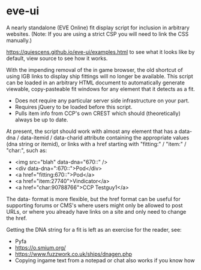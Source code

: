 # eve-ui
A nearly standalone (EVE Online) fit display script for inclusion in arbitrary websites. (Note: If you are using a strict CSP you will need to link the CSS manually.)

https://quiescens.github.io/eve-ui/examples.html to see what it looks like by default, view source to see how it works.

With the impending removal of the in game browser, the old shortcut of using IGB links to display ship fittings will no longer be available. 
This script can be loaded in an arbitrary HTML document to automatically generate viewable, copy-pasteable fit windows for any element that it detects as a fit.

* Does not require any particular server side infrastructure on your part.
* Requires jQuery to be loaded before this script.
* Pulls item info from CCP's own CREST which should (theoretically) always be up to date.

At present, the script should work with almost any element that has a data-dna / data-itemid / data-charid attribute containing the appropriate values (dna string or itemid), or links with a href starting with "fitting:" / "item:" / "char:", such as:
* \<img src="blah" data-dna="670::" />
* \<div data-dna=":670::">Pod\</div>
* \<a href="fitting:670::">Pod\</a>
* \<a href="item:27740">Vindicator\</a>
* \<a href="char:90788766">CCP Testguy1\</a>

The data- format is more flexible, but the href format can be useful for supporting forums or CMS's where users might only be allowed to post URLs, or where you already have links on a site and only need to change the href.

Getting the DNA string for a fit is left as an exercise for the reader, see:
* Pyfa
* https://o.smium.org/
* https://www.fuzzwork.co.uk/ships/dnagen.php
* Copying ingame text from a notepad or chat also works if you know how
